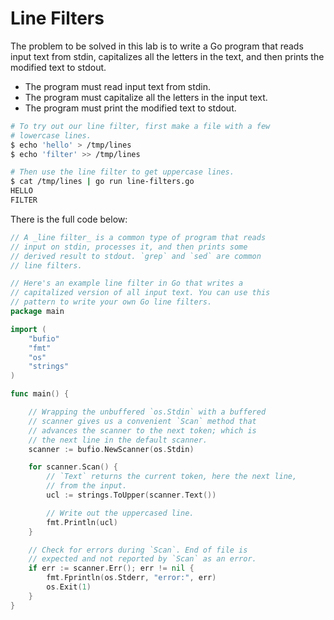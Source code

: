 # Line Filters

The problem to be solved in this lab is to write a Go program that reads input text from stdin, capitalizes all the letters in the text, and then prints the modified text to stdout.

- The program must read input text from stdin.
- The program must capitalize all the letters in the input text.
- The program must print the modified text to stdout.

```sh
# To try out our line filter, first make a file with a few
# lowercase lines.
$ echo 'hello' > /tmp/lines
$ echo 'filter' >> /tmp/lines

# Then use the line filter to get uppercase lines.
$ cat /tmp/lines | go run line-filters.go
HELLO
FILTER
```

There is the full code below:

```go
// A _line filter_ is a common type of program that reads
// input on stdin, processes it, and then prints some
// derived result to stdout. `grep` and `sed` are common
// line filters.

// Here's an example line filter in Go that writes a
// capitalized version of all input text. You can use this
// pattern to write your own Go line filters.
package main

import (
	"bufio"
	"fmt"
	"os"
	"strings"
)

func main() {

	// Wrapping the unbuffered `os.Stdin` with a buffered
	// scanner gives us a convenient `Scan` method that
	// advances the scanner to the next token; which is
	// the next line in the default scanner.
	scanner := bufio.NewScanner(os.Stdin)

	for scanner.Scan() {
		// `Text` returns the current token, here the next line,
		// from the input.
		ucl := strings.ToUpper(scanner.Text())

		// Write out the uppercased line.
		fmt.Println(ucl)
	}

	// Check for errors during `Scan`. End of file is
	// expected and not reported by `Scan` as an error.
	if err := scanner.Err(); err != nil {
		fmt.Fprintln(os.Stderr, "error:", err)
		os.Exit(1)
	}
}

```
